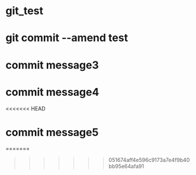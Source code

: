 # git_test

# git commit --amend test

# commit message3
# commit message4
<<<<<<< HEAD
# commit message5
=======
>>>>>>> 051674aff4e596c9173a7e4f9b40bb95e64afa91
